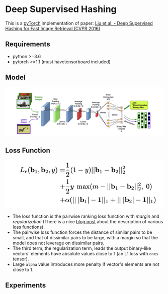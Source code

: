 # Deep Supervised Hashing

This is a [pyTorch](https://pytorch.org/) implementation of paper: [Liu et al. - Deep Supervised Hashing for Fast Image Retrieval (CVPR 2016)](https://www.cv-foundation.org/openaccess/content_cvpr_2016/papers/Liu_Deep_Supervised_Hashing_CVPR_2016_paper.pdf)

## Requirements
- python >=3.6
- pytorch >=1.1 (must havetensorboard included)

## Model
![img](./img/model.png)

## Loss Function
![loss_func](./img/loss_function.png)

- The loss function is the pairwise ranking loss function with _margin_ and _regularization_ 
(There is a nice [blog post](https://gombru.github.io/2019/04/03/ranking_loss/) about the description of various loss functions).
- The pairwise loss function forces the distance of similar pairs to be small, 
and that of dissimilar pairs to be large, with a margin so that the model does not leverage on dissimilar pairs.
- The third term, the regularization term, leads the output binary-like vectors' elements have absolute values close to 1 
(an L1 loss with `ones` tensor).
- Large `alpha` value introduces more penalty if vector's elements are not close to 1.

## Experiments
